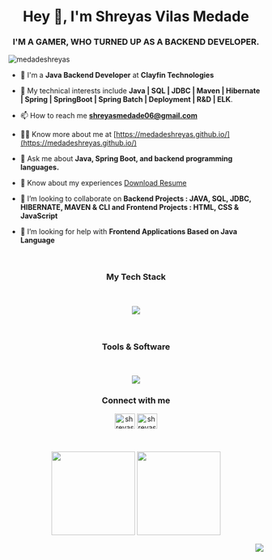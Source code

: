 <h1 align="center">Hey 👋, I'm Shreyas Vilas Medade</h1>
<h3 align="center">I'M A GAMER, WHO TURNED UP AS A BACKEND DEVELOPER.</h3>

<p align="left"> <img src="https://komarev.com/ghpvc/?username=medadeshreyas&label=Profile%20views&color=0e75b6&style=flat" alt="medadeshreyas" /> </p>

- 🔭 I'm a **Java Backend Developer** at **Clayfin Technologies** 

- 🌱 My technical interests include **Java | SQL | JDBC | Maven | Hibernate | Spring | SpringBoot | Spring Batch | Deployment | R&D | ELK**.

- 📫 How to reach me **shreyasmedade06@gmail.com**

- 👨‍💻 Know more about me at [https://medadeshreyas.github.io/](https://medadeshreyas.github.io/)

- 💬 Ask me about **Java, Spring Boot, and backend programming languages.**

- 📄 Know about my experiences [Download Resume](https://medadeshreyas.github.io/assets/docs/Shreyas_Medade_Resume.pdf)

- 👯 I’m looking to collaborate on **Backend Projects : JAVA, SQL, JDBC, HIBERNATE, MAVEN & CLI and Frontend Projects : HTML, CSS & JavaScript**

- 🤝 I’m looking for help with **Frontend Applications Based on Java Language**

<br/>

<h3 align="center">My Tech Stack</h3>
<br/>

<p align="center" >
  <a href="https://skillicons.dev">
    <img src="https://skillicons.dev/icons?i=java,linux,spring,hibernate,maven,mysql,aws,js,html,bootstrap,tailwindcss&perline=11" />
  </a>
</p>

<br/>

<h3 align="center">Tools & Software</h3>

<br/>

<p align="center" >
  <a href="https://skillicons.dev">
    <img src="https://skillicons.dev/icons?i=git,github,vscode,netlify&perline=4" />
  </a>
</p>

<h3 align="center">Connect with me</h3>
<p align="center">
<a href="https://twitter.com/shreyasmedade" target="blank"><img align="center" src="https://raw.githubusercontent.com/rahuldkjain/github-profile-readme-generator/master/src/images/icons/Social/twitter.svg" alt="shreyasmedade" height="30" width="40" /></a>
<a href="https://linkedin.com/in/shreyasmedade" target="blank"><img align="center" src="https://raw.githubusercontent.com/rahuldkjain/github-profile-readme-generator/master/src/images/icons/Social/linked-in-alt.svg" alt="shreyasmedade" height="30" width="40" /></a>
</p>

<br/>

<p align="center">
  <img height="165em" src="https://github-readme-streak-stats.herokuapp.com/?user=medadeshreyas&show_icons=true&hide_border=true&&count_private=true&include_all_commits=true"/>  
  <img height="165em" src="https://github-readme-stats.vercel.app/api?username=medadeshreyas&show_icons=true&hide_border=true&&count_private=true&include_all_commits=true" />
</p>

<p align="right">
  <img src="https://activity-graph.herokuapp.com/graph?username=medadeshreyas&show_icons=true&count_private=true&include_all_commits=true&theme=minimal&hide_border=true&radius=4" />
</p>

